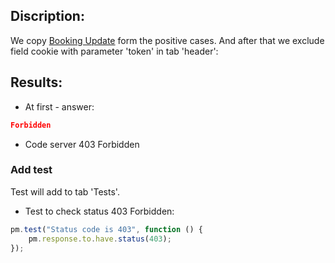 ## Discription:
We copy [Booking Update](https://github.com/dkob1996/Postman-Collections/blob/main/Restful-booker/Positive/Booking-Update.md) form the positive cases.
And after that we exclude field cookie with parameter 'token' in tab 'header':

## Results:
* At first - answer:
```json
Forbidden
```
* Code server 403 Forbidden

### Add test<br>
Test will add to tab 'Tests'.

* Test to check status 403 Forbidden:
```js
pm.test("Status code is 403", function () {
    pm.response.to.have.status(403);
});
```